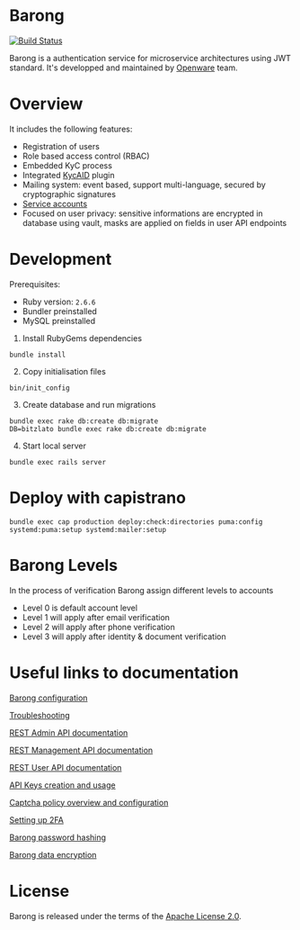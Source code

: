 [openware.com]: https://www.openware.com

# Barong
[![Build Status](https://ci.openware.work/api/badges/openware/barong/status.svg)](https://ci.openware.work/openware/barong)

Barong is a authentication service for microservice architectures using JWT standard.
It's developped and maintained by [Openware](https://www.openware.com) team.

# Overview

It includes the following features:

- Registration of users
- Role based access control (RBAC)
- Embedded KyC process
- Integrated [KycAID](https://www.openware.com/sdk/docs/barong/kycaid.html) plugin
- Mailing system: event based, support multi-language, secured by cryptographic signatures
- [Service accounts](https://www.openware.com/sdk/docs/barong/service-accounts.html)
- Focused on user privacy: sensitive informations are encrypted in database using vault, masks are applied on fields in user API endpoints


# Development

Prerequisites:
- Ruby version: `2.6.6`
- Bundler preinstalled
- MySQL preinstalled

1. Install RubyGems dependencies
```
bundle install
```

2. Copy initialisation files
```
bin/init_config
```

3. Create database and run migrations
```
bundle exec rake db:create db:migrate
DB=bitzlato bundle exec rake db:create db:migrate
```

4. Start local server
```
bundle exec rails server
```

# Deploy with capistrano

```
bundle exec cap production deploy:check:directories puma:config systemd:puma:setup systemd:mailer:setup
```

# Barong Levels

In the process of verification Barong assign different levels to accounts

- Level 0 is default account level
- Level 1 will apply after email verification
- Level 2 will apply after phone verification
- Level 3 will apply after identity & document verification

# Useful links to documentation
[Barong configuration](https://www.openware.com/sdk/docs/barong/configuration.html)

[Troubleshooting](https://www.openware.com/sdk/docs/barong/troubleshooting.html)

[REST Admin API documentation](https://www.openware.com/sdk/docs/barong/api/barong-admin-api-v2.html)

[REST Management API documentation](https://www.openware.com/sdk/docs/barong/api/barong-management-api-v2.html)

[REST User API documentation](https://www.openware.com/sdk/docs/barong/api/barong-user-api-v2.html)

[API Keys creation and usage](https://www.openware.com/sdk/docs/barong/general/api-keys.html)

[Captcha policy overview and configuration](https://www.openware.com/sdk/docs/barong/general/captcha.html)

[Setting up 2FA](https://www.openware.com/sdk/docs/barong/general/2fa.html)

[Barong password hashing](https://www.openware.com/sdk/docs/barong/general/password-hashing.html)

[Barong data encryption](https://www.openware.com/sdk/docs/barong/general/encryption.html)

# License
Barong is released under the terms of the [Apache License 2.0](https://github.com/openware/barong/blob/master/LICENSE.md).
